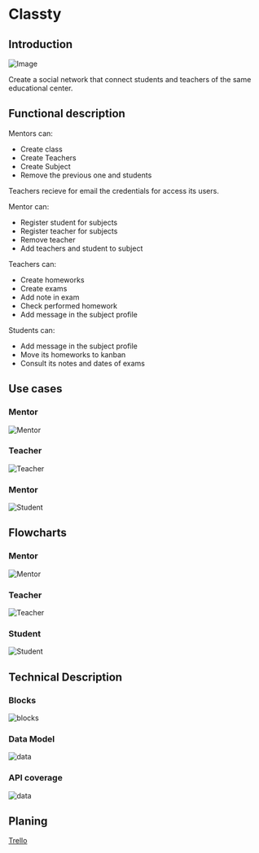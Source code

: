 # Classty
## Introduction

![Image](./giphy.gif)


Create a social network that connect students and teachers of the same educational center.

## Functional description

Mentors can:

- Create class
- Create Teachers
- Create Subject
- Remove the previous one and students

Teachers recieve for email the credentials for access its users.

Mentor can:

- Register student for subjects
- Register teacher for subjects
- Remove teacher
- Add teachers and student to subject

Teachers can:

- Create homeworks
- Create exams
- Add note in exam
- Check performed homework 
- Add message in the subject profile

Students can:
- Add message in the subject profile
- Move its homeworks to kanban
- Consult its notes and dates of exams

## Use cases
### Mentor
![Mentor](mentor-case.png)

### Teacher
![Teacher](teacher-user.png)

### Mentor
![Student](student-use.png)

## Flowcharts
### Mentor
![Mentor](mentor.png)
### Teacher
![Teacher](teacher.png)
### Student
![Student](student.png)

## Technical Description

### Blocks
![blocks](blocks.png)

### Data Model
![data](schema.png)

### API coverage
![data](coverage-api.png)

## Planing
[Trello](https://trello.com/b/FvQn0fqt/classty)